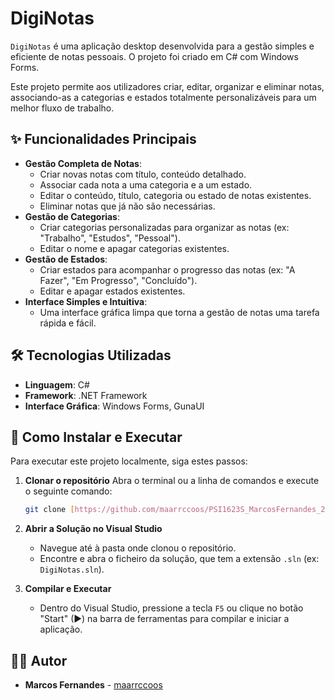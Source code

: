 # DigiNotas

`DigiNotas` é uma aplicação desktop desenvolvida para a gestão simples e eficiente de notas pessoais. O projeto foi criado em C# com Windows Forms.

Este projeto permite aos utilizadores criar, editar, organizar e eliminar notas, associando-as a categorias e estados totalmente personalizáveis para um melhor fluxo de trabalho.

## ✨ Funcionalidades Principais

-   **Gestão Completa de Notas**:
    -   Criar novas notas com título, conteúdo detalhado.
    -   Associar cada nota a uma categoria e a um estado.
    -   Editar o conteúdo, título, categoria ou estado de notas existentes.
    -   Eliminar notas que já não são necessárias.
-   **Gestão de Categorias**:
    -   Criar categorias personalizadas para organizar as notas (ex: "Trabalho", "Estudos", "Pessoal").
    -   Editar o nome e apagar categorias existentes.
-   **Gestão de Estados**:
    -   Criar estados para acompanhar o progresso das notas (ex: "A Fazer", "Em Progresso", "Concluído").
    -   Editar e apagar estados existentes.
-   **Interface Simples e Intuitiva**:
    -   Uma interface gráfica limpa que torna a gestão de notas uma tarefa rápida e fácil.

## 🛠️ Tecnologias Utilizadas

-   **Linguagem**: C#
-   **Framework**: .NET Framework
-   **Interface Gráfica**: Windows Forms, GunaUI

## 🚀 Como Instalar e Executar

Para executar este projeto localmente, siga estes passos:

1.  **Clonar o repositório**
    Abra o terminal ou a linha de comandos e execute o seguinte comando:
    ```bash
    git clone [https://github.com/maarrccoos/PSI1623S_MarcosFernandes_2223250.git](https://github.com/maarrccoos/PSI1623S_MarcosFernandes_2223250.git)
    ```

2.  **Abrir a Solução no Visual Studio**
    -   Navegue até à pasta onde clonou o repositório.
    -   Encontre e abra o ficheiro da solução, que tem a extensão `.sln` (ex: `DigiNotas.sln`).

3.  **Compilar e Executar**
    -   Dentro do Visual Studio, pressione a tecla `F5` ou clique no botão "Start" (▶) na barra de ferramentas para compilar e iniciar a aplicação.

## 👨‍💻 Autor

-   **Marcos Fernandes** - [maarrccoos](https://github.com/maarrccoos)
